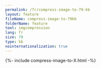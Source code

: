 ```yaml
---
permalink: /fr/compress-image-to-79-kb
layout: feature
fileName: compress-image-to-79kb
folderName: feature
tool: imgcompression
lang: fr
size: 79
type: kb
nointernationalization: true
---
```

{%- include compress-image-to-X.html -%}
      